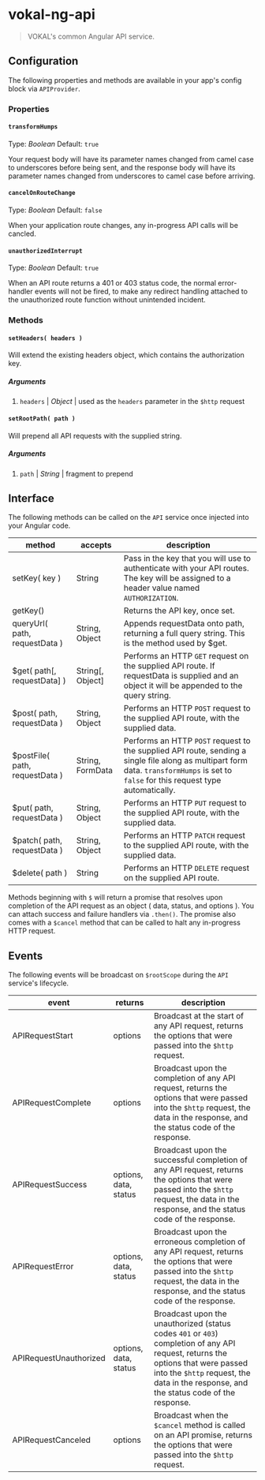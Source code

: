 # vokal-ng-api

> VOKAL's common Angular API service.


## Configuration

The following properties and methods are available in your app's config block via `APIProvider`.

### Properties

#### `transformHumps`

Type: *Boolean*
Default: `true`

Your request body will have its parameter names changed from camel case to underscores before being sent, and the response body will have its parameter names changed from underscores to camel case before arriving.

#### `cancelOnRouteChange`

Type: *Boolean*
Default: `false`

When your application route changes, any in-progress API calls will be cancled.

#### `unauthorizedInterrupt`

Type: *Boolean*
Default: `true`

When an API route returns a 401 or 403 status code, the normal error-handler events will not be fired, to make any redirect handling attached to the unauthorized route function without unintended incident.

### Methods

#### `setHeaders( headers )`

Will extend the existing headers object, which contains the authorization key.

##### Arguments

1. `headers` | *Object* | used as the `headers` parameter in the `$http` request

#### `setRootPath( path )`

Will prepend all API requests with the supplied string.

##### Arguments

1. `path` | *String* | fragment to prepend


## Interface

The following methods can be called on the `API` service once injected into your Angular code.

method | accepts | description
------ | ------- | -----------
setKey( key ) | String | Pass in the key that you will use to authenticate with your API routes.  The key will be assigned to a header value named `AUTHORIZATION`.
getKey() | | Returns the API key, once set.
queryUrl( path, requestData ) | String, Object | Appends requestData onto path, returning a full query string. This is the method used by $get.
$get( path[, requestData] ) | String[, Object] | Performs an HTTP `GET` request on the supplied API route. If requestData is supplied and an object it will be appended to the query string.
$post( path, requestData ) | String, Object | Performs an HTTP `POST` request to the supplied API route, with the supplied data.
$postFile( path, requestData ) | String, FormData | Performs an HTTP `POST` request to the supplied API route, sending a single file along as multipart form data.  `transformHumps` is set to `false` for this request type automatically.
$put( path, requestData ) | String, Object | Performs an HTTP `PUT` request to the supplied API route, with the supplied data.
$patch( path, requestData ) | String, Object | Performs an HTTP `PATCH` request to the supplied API route, with the supplied data.
$delete( path ) | String | Performs an HTTP `DELETE` request on the supplied API route.

Methods beginning with `$` will return a promise that resolves upon completion of the API request as an object ( data, status, and options ).  You can attach success and failure handlers via `.then()`.  The promise also comes with a `$cancel` method that can be called to halt any in-progress HTTP request.

## Events

The following events will be broadcast on `$rootScope` during the `API` service's lifecycle.

event | returns | description
----- | ------- | -----------
APIRequestStart | options | Broadcast at the start of any API request, returns the options that were passed into the `$http` request.
APIRequestComplete | options | Broadcast upon the completion of any API request, returns the options that were passed into the `$http` request, the data in the response, and the status code of the response.
APIRequestSuccess | options, data, status | Broadcast upon the successful completion of any API request, returns the options that were passed into the `$http` request, the data in the response, and the status code of the response.
APIRequestError | options, data, status | Broadcast upon the erroneous completion of any API request, returns the options that were passed into the `$http` request, the data in the response, and the status code of the response.
APIRequestUnauthorized | options, data, status | Broadcast upon the unauthorized (status codes `401` or `403`) completion of any API request, returns the options that were passed into the `$http` request, the data in the response, and the status code of the response.
APIRequestCanceled | options | Broadcast when the `$cancel` method is called on an API promise, returns the options that were passed into the `$http` request.
